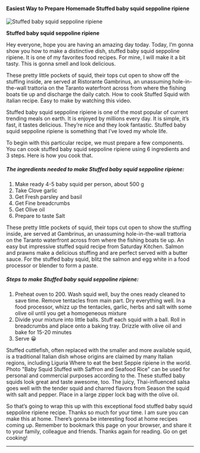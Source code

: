             

#### Easiest Way to Prepare Homemade Stuffed baby squid seppoline ripiene

![Stuffed baby squid seppoline ripiene](https://img-global.cpcdn.com/recipes/082b0e0fb942d173/751x532cq70/stuffed-baby-squid-seppoline-ripiene-recipe-main-photo.jpg)

**Stuffed baby squid seppoline ripiene**

Hey everyone, hope you are having an amazing day today. Today, I’m gonna show you how to make a distinctive dish, stuffed baby squid seppoline ripiene. It is one of my favorites food recipes. For mine, I will make it a bit tasty. This is gonna smell and look delicious.

These pretty little pockets of squid, their tops cut open to show off the stuffing inside, are served at Ristorante Gambrinus, an unassuming hole-in-the-wall trattoria on the Taranto waterfront across from where the fishing boats tie up and discharge the daily catch. How to cook Stuffed Squid with italian recipe. Easy to make by watching this video.

Stuffed baby squid seppoline ripiene is one of the most popular of current trending meals on earth. It is enjoyed by millions every day. It is simple, it’s fast, it tastes delicious. They’re nice and they look fantastic. Stuffed baby squid seppoline ripiene is something that I’ve loved my whole life.

To begin with this particular recipe, we must prepare a few components. You can cook stuffed baby squid seppoline ripiene using 6 ingredients and 3 steps. Here is how you cook that.

##### The ingredients needed to make Stuffed baby squid seppoline ripiene:

1.  Make ready 4-5 baby squid per person, about 500 g
2.  Take Clove garlic
3.  Get Fresh parsley and basil
4.  Get Fine breadcrumbs
5.  Get Olive oil
6.  Prepare to taste Salt

These pretty little pockets of squid, their tops cut open to show the stuffing inside, are served at Gambrinus, an unassuming hole-in-the-wall trattoria on the Taranto waterfront across from where the fishing boats tie up. An easy but impressive stuffed squid recipe from Saturday Kitchen. Salmon and prawns make a delicious stuffing and are perfect served with a butter sauce. For the stuffed baby squid, blitz the salmon and egg white in a food processor or blender to form a paste.

##### Steps to make Stuffed baby squid seppoline ripiene:

1.  Preheat oven to 200. Wash squid well, buy the ones ready cleaned to save time. Remove tentacles from main part. Dry everything well. In a food processor, whizz up the tentacles, garlic, herbs and salt with some olive oil until you get a homogeneous mixture
2.  Divide your mixture into little balls. Stuff each squid with a ball. Roll in breadcrumbs and place onto a baking tray. Drizzle with olive oil and bake for 15-20 minutes
3.  Serve 😀

Stuffed cuttlefish, often replaced with the smaller and more available squid, is a traditional Italian dish whose origins are claimed by many Italian regions, including Liguria Where to eat the best Seppie ripiene in the world. Photo "Baby Squid Stuffed with Saffron and Seafood Rice" can be used for personal and commercial purposes according to the. These stuffed baby squids look great and taste awesome, too. The juicy, Thai-influenced salsa goes well with the tender squid and charred flavors from Season the squid with salt and pepper. Place in a large zipper lock bag with the olive oil.

So that’s going to wrap this up with this exceptional food stuffed baby squid seppoline ripiene recipe. Thanks so much for your time. I am sure you can make this at home. There’s gonna be interesting food at home recipes coming up. Remember to bookmark this page on your browser, and share it to your family, colleague and friends. Thanks again for reading. Go on get cooking!

* * *